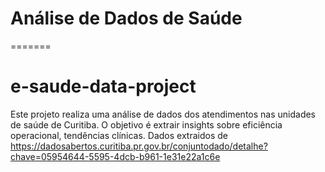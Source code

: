 
# Análise de Dados de Saúde
=======
# e-saude-data-project
Este projeto realiza uma análise de dados dos atendimentos nas unidades de saúde de Curitiba. O objetivo é extrair insights sobre eficiência operacional, tendências clínicas. Dados extraidos de https://dadosabertos.curitiba.pr.gov.br/conjuntodado/detalhe?chave=05954644-5595-4dcb-b961-1e31e22a1c6e

